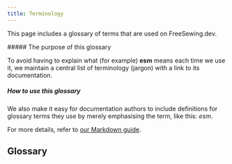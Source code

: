 ```yaml
---
title: Terminology
---
```


This page includes a glossary of terms that are used on FreeSewing.dev.

<Note>
##### The purpose of this glossary

To avoid having to explain what (for example) __esm__ means each time
we use it, we maintain a central list of terminology (jargon) with a link to
its documentation.

##### How to use this glossary

We also make it easy for documentation authors to include definitions for
glossary terms they use by merely emphasising the term, like this:
_esm_.

For more details, refer to [our Markdown guide](https://freesewing.dev/guides/markdown/jargon).

</Note>

## Glossary 
<TermList />

